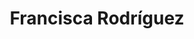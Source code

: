 ---
title: "Francisca Rodríguez"
url: /campillo-de-salvatierra/francisca-rodriguez/
shop: carnicero
---